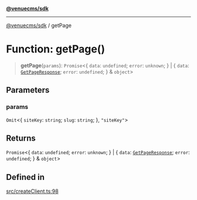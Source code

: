 [**@venuecms/sdk**](../README.md)

***

[@venuecms/sdk](../README.md) / getPage

# Function: getPage()

> **getPage**(`params`): `Promise`\<\{ `data`: `undefined`; `error`: `unknown`; \} \| \{ `data`: [`GetPageResponse`](../type-aliases/GetPageResponse.md); `error`: `undefined`; \} & `object`\>

## Parameters

### params

`Omit`\<\{ `siteKey`: `string`; `slug`: `string`; \}, `"siteKey"`\>

## Returns

`Promise`\<\{ `data`: `undefined`; `error`: `unknown`; \} \| \{ `data`: [`GetPageResponse`](../type-aliases/GetPageResponse.md); `error`: `undefined`; \} & `object`\>

## Defined in

[src/createClient.ts:98](https://github.com/venuecms/sdk/blob/8a6c84653ba60be7399cb6d469978abeb0f847f0/src/createClient.ts#L98)
